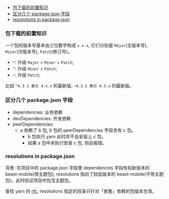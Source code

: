 <!--
abbrlink: iwwepxpg
-->

- [包下载的前置知识](#包下载的前置知识)
- [区分几个 package.json 字段](#区分几个-packagejson-字段)
- [resolutions in package.json](#resolutions-in-packagejson)

### 包下载的前置知识

一个包的版本号基本由三位数字构成 `x.x.x`, 它们分别是 `Major`(主版本号), `Minor`(次版本号), `Patch`(修订号)。

* `*`: 升级 `Major` + `Minor` + `Patch`;
* `^`: 升级 `Minor` + `Patch`;
* `~`: 升级 `Patch`;

比如 `^4.3.1 表示 4.x.x` 的最新版, `~4.3.1 表示 4.3.x` 的最新版。

### 区分几个 package.json 字段

* dependencies: 业务依赖
* devDependencies: 开发依赖
* peerDependencies:
  * a 依赖了 b 包, b 包的 peerDependencies 字段含有 c 包。
    * b 包执行 yarn 此时并不会安装上 c 包。
    * 如果 a 包中未执行安装 c 包, 则会报错。

### resolutions in package.json

背景: 在项目中的 package.json 字段里 dependencies 字段有较新版本的 beast-mobile(带主题包), resolutions 指向了较低版本的 beast-mobile(不带主题包)。此时验证项目中包含主题包。

查找 yarn 的 [rfc](https://github.com/yarnpkg/rfcs/blob/master/implemented/0000-selective-versions-resolutions.md#package-designation), resolutions 指定的目录只针对「嵌套」依赖的包版本生效。
